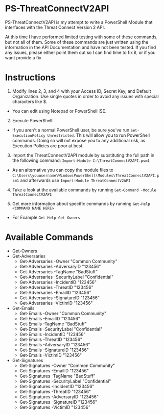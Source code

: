 # PS-ThreatConnectV2API
PS-ThreatConnectV2API is my attempt to write a PowerShell Module that interfaces with the Threat Connect Version 2 API.

At this time I have performed limited testing with some of these commands, but not all of them.  Some of these commands are just written using the information in the API Documentation and have not been tested. If you find any issues, please either point them out so I can find time to fix it, or if you want provide a fix.

# Instructions
1. Modify lines 2, 3, and 4 with your Access ID, Secret Key, and Default Organization. Use single quotes in order to avoid any issues with special characters like $.

  * You can edit using Notepad or PowerShell ISE. 

2. Execute PowerShell

  * If you aren't a normal PowerShell user, be sure you've run `Set-ExecutionPolicy Unrestricted`.  This will allow you to run PowerShell commands.  Doing so will not expose you to any additional risk, as Execution Policies are poor at best.

3. Import the ThreatConnectV2API module by substituting the full path in the following command: `Import-Module C:\ThreatConnectV2API.psm1`

  * As an alternative you can copy the module files to `C:\Users\youusername\WindowsPowerShell\Modules\ThreatConnectV2API.psm1` and afterwards use `Import-Module ThreatConnectV2API`

4. Take a look at the available commands by running `Get-Command -Module ThreatConnectV2API`

5. Get more information about specific commands by running `Get-Help <COMMAND NAME HERE>`

  * For Example `Get-Help Get-Owners`

# Available Commands
* Get-Owners
* Get-Adversaries
  * Get-Adversaries -Owner "Common Community"
  * Get-Adversaries -AdversaryID "123456"
  * Get-Adversaries -TagName "BadStuff"
  * Get-Adversaries -SecurityLabel "Confidential"
  * Get-Adversaries -IncidentID "123456"
  * Get-Adversaries -ThreatID "123456"
  * Get-Adversaries -EmailID "123456"
  * Get-Adversaries -SignatureID "123456"
  * Get-Adversaries -VictimID "123456"
* Get-Emails
  * Get-Emails -Owner "Common Community"
  * Get-Emails -EmailID "123456"
  * Get-Emails -TagName "BadStuff"
  * Get-Emails -SecurityLabel "Confidential"
  * Get-Emails -IncidentID "123456"
  * Get-Emails -ThreatID "123456"
  * Get-Emails -AdversaryID "123456"
  * Get-Emails -SignatureID "123456"
  * Get-Emails -VictimID "123456"
* Get-Signatures
  * Get-Signatures -Owner "Common Community"
  * Get-Signatures -EmailID "123456"
  * Get-Signatures -TagName "BadStuff"
  * Get-Signatures -SecurityLabel "Confidential"
  * Get-Signatures -IncidentID "123456"
  * Get-Signatures -ThreatID "123456"
  * Get-Signatures -AdversaryID "123456"
  * Get-Signatures -SignatureID "123456"
  * Get-Signatures -VictimID "123456"